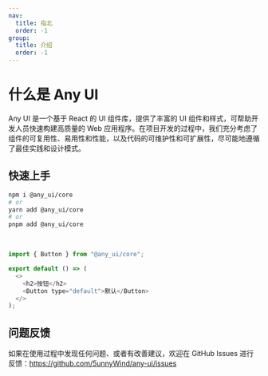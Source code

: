 ```yaml
---
nav:
  title: 指北
  order: -1
group:
  title: 介绍
  order: -1
---
```


# 什么是 Any UI

Any UI 是一个基于 React 的 UI 组件库，提供了丰富的 UI 组件和样式，可帮助开发人员快速构建高质量的 Web 应用程序。在项目开发的过程中，我们充分考虑了组件的可复用性、易用性和性能，以及代码的可维护性和可扩展性，尽可能地遵循了最佳实践和设计模式。

## 快速上手

```bash
npm i @any_ui/core
# or
yarn add @any_ui/core
# or
pnpm add @any_ui/core
```
<br/>

```js
import { Button } from "@any_ui/core";

export default () => (
  <>
    <h2>按钮</h2>
    <Button type="default">默认</Button>
  </>
);
```


## 问题反馈

如果在使用过程中发现任何问题、或者有改善建议，欢迎在 GitHub Issues 进行反馈：https://github.com/5unnyWind/any-ui/issues

